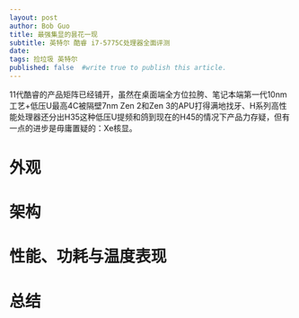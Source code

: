 ```yaml
---
layout: post
author: Bob Guo
title: 最强集显的昙花一现
subtitle: 英特尔 酷睿 i7-5775C处理器全面评测
date: 
tags: 捡垃圾 英特尔
published: false  #write true to publish this article.
---
```

11代酷睿的产品矩阵已经铺开，虽然在桌面端全方位拉胯、笔记本端第一代10nm工艺+低压U最高4C被隔壁7nm Zen 2和Zen 3的APU打得满地找牙、H系列高性能处理器还分出H35这种低压U提频和鸽到现在的H45的情况下产品力存疑，但有一点的进步是毋庸置疑的：Xe核显。
# 外观
# 架构
# 性能、功耗与温度表现
# 总结